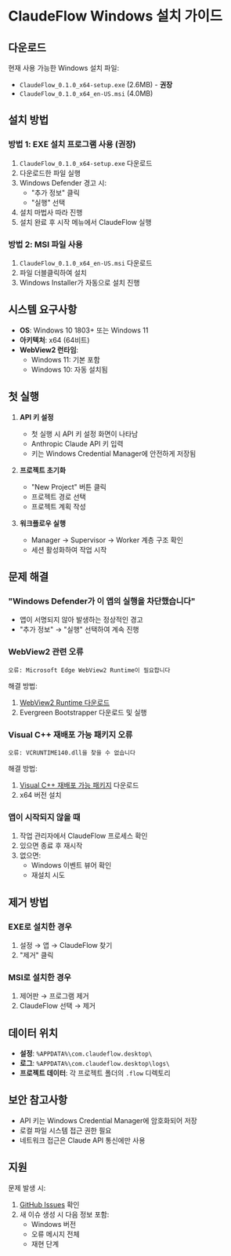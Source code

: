 # ClaudeFlow Windows 설치 가이드

## 다운로드

현재 사용 가능한 Windows 설치 파일:
- `ClaudeFlow_0.1.0_x64-setup.exe` (2.6MB) - **권장**
- `ClaudeFlow_0.1.0_x64_en-US.msi` (4.0MB)

## 설치 방법

### 방법 1: EXE 설치 프로그램 사용 (권장)

1. `ClaudeFlow_0.1.0_x64-setup.exe` 다운로드
2. 다운로드한 파일 실행
3. Windows Defender 경고 시:
   - "추가 정보" 클릭
   - "실행" 선택
4. 설치 마법사 따라 진행
5. 설치 완료 후 시작 메뉴에서 ClaudeFlow 실행

### 방법 2: MSI 파일 사용

1. `ClaudeFlow_0.1.0_x64_en-US.msi` 다운로드
2. 파일 더블클릭하여 설치
3. Windows Installer가 자동으로 설치 진행

## 시스템 요구사항

- **OS**: Windows 10 1803+ 또는 Windows 11
- **아키텍처**: x64 (64비트)
- **WebView2 런타임**: 
  - Windows 11: 기본 포함
  - Windows 10: 자동 설치됨

## 첫 실행

1. **API 키 설정**
   - 첫 실행 시 API 키 설정 화면이 나타남
   - Anthropic Claude API 키 입력
   - 키는 Windows Credential Manager에 안전하게 저장됨

2. **프로젝트 초기화**
   - "New Project" 버튼 클릭
   - 프로젝트 경로 선택
   - 프로젝트 계획 작성

3. **워크플로우 실행**
   - Manager → Supervisor → Worker 계층 구조 확인
   - 세션 활성화하여 작업 시작

## 문제 해결

### "Windows Defender가 이 앱의 실행을 차단했습니다"
- 앱이 서명되지 않아 발생하는 정상적인 경고
- "추가 정보" → "실행" 선택하여 계속 진행

### WebView2 관련 오류
```
오류: Microsoft Edge WebView2 Runtime이 필요합니다
```
해결 방법:
1. [WebView2 Runtime 다운로드](https://developer.microsoft.com/microsoft-edge/webview2/)
2. Evergreen Bootstrapper 다운로드 및 실행

### Visual C++ 재배포 가능 패키지 오류
```
오류: VCRUNTIME140.dll을 찾을 수 없습니다
```
해결 방법:
1. [Visual C++ 재배포 가능 패키지](https://support.microsoft.com/help/2977003/) 다운로드
2. x64 버전 설치

### 앱이 시작되지 않을 때
1. 작업 관리자에서 ClaudeFlow 프로세스 확인
2. 있으면 종료 후 재시작
3. 없으면:
   - Windows 이벤트 뷰어 확인
   - 재설치 시도

## 제거 방법

### EXE로 설치한 경우
1. 설정 → 앱 → ClaudeFlow 찾기
2. "제거" 클릭

### MSI로 설치한 경우
1. 제어판 → 프로그램 제거
2. ClaudeFlow 선택 → 제거

## 데이터 위치

- **설정**: `%APPDATA%\com.claudeflow.desktop\`
- **로그**: `%APPDATA%\com.claudeflow.desktop\logs\`
- **프로젝트 데이터**: 각 프로젝트 폴더의 `.flow` 디렉토리

## 보안 참고사항

- API 키는 Windows Credential Manager에 암호화되어 저장
- 로컬 파일 시스템 접근 권한 필요
- 네트워크 접근은 Claude API 통신에만 사용

## 지원

문제 발생 시:
1. [GitHub Issues](https://github.com/DryRainEnt/ClaudeFlow/issues) 확인
2. 새 이슈 생성 시 다음 정보 포함:
   - Windows 버전
   - 오류 메시지 전체
   - 재현 단계